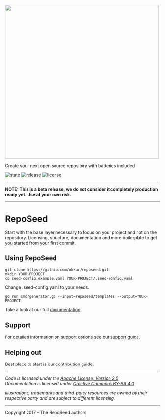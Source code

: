 

<img src="https://github.com/okkur/reposeed/blob/master/media/logo.svg" width="500"/>



Create your next open source repository with batteries included

[![state](https://img.shields.io/badge/state-beta-blue.svg)]() [![release](https://img.shields.io/github/release/okkur/reposeed.svg)](https://github.com/okkur/reposeed/releases) [![license](https://img.shields.io/github/license/okkur/reposeed.svg)](LICENSE) 

----

**NOTE: This is a beta release, we do not consider it completely production ready yet. Use at your own risk.**


---


# RepoSeed
Start with the base layer necessary to focus on your project and not on the repository.
Licensing, structure, documentation and more boilerplate to get you started from your first commit.



## Using RepoSeed


  ```
git clone https://github.com/okkur/reposeed.git  
mkdir YOUR-PROJECT
cp seed-config.example.yaml YOUR-PROJECT/.seed-config.yaml
```  
Change .seed-config.yaml to your needs.
```
go run cmd/generator.go --input=reposeed/templates --output=YOUR-PROJECT
```




Take a look at our full [documentation](/docs).


## Support
For detailed information on support options see our [support guide](/SUPPORT.md).

## Helping out
Best place to start is our [contribution guide](/CONTRIBUTING.md).

----

*Code is licensed under the [Apache License, Version 2.0](/LICENSE)*  
*Documentation is licensed under [Creative Commons BY-SA 4.0](/docs/LICENSE)*  

*Illustrations, trademarks and third-party resources are owned by their respective party and are subject to different licensing.*

---

Copyright 2017 - The RepoSeed authors
